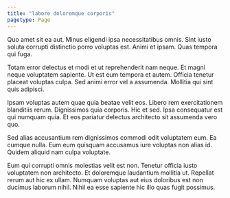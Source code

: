 ```yaml
---
title: "labore doloremque corporis"
pagetype: Page
---
```

Quo amet sit ea aut. Minus eligendi ipsa necessitatibus omnis. Sint iusto soluta corrupti distinctio porro voluptas est. Animi et ipsam. Quas tempora qui fuga.

Totam error delectus et modi et ut reprehenderit nam neque. Et magni neque voluptatem sapiente. Ut est eum tempora et autem. Officia tenetur placeat voluptas culpa. Sed animi error vel a assumenda. Mollitia qui sint quis adipisci.

Ipsam voluptas autem quae quia beatae velit eos. Libero rem exercitationem blanditiis rerum. Dignissimos quia corporis.
Hic et sed. Ipsa consequatur est qui numquam quia. Et eos pariatur delectus architecto sit assumenda vero quo.

Sed alias accusantium rem dignissimos commodi odit voluptatem eum. Ea cumque nulla. Eum eum quisquam accusamus iure voluptas non alias id. Quidem aliquid nam culpa voluptate.

Eum qui corrupti omnis molestias velit est non. Tenetur officia iusto voluptatem non architecto. Et doloremque laudantium mollitia ut. Repellat rerum aut hic ex ullam. Numquam voluptas aut eius doloribus est non ducimus laborum nihil. Nihil ea esse sapiente hic illo quas fugit possimus.
